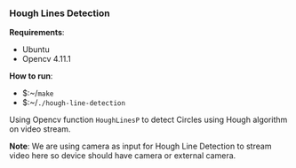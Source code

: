 ### Hough Lines Detection

**Requirements**:
- Ubuntu
- Opencv 4.11.1

**How to run**:
- $:~/`make`
- $:~/`./hough-line-detection`

Using Opencv function `HoughLinesP` to detect Circles using Hough algorithm on video stream.

**Note**:
We are using camera as input for Hough Line Detection to stream video here so device should have camera or external camera.